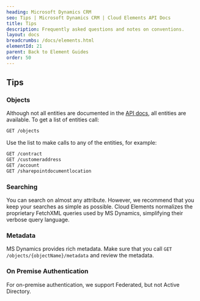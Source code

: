 ```yaml
---
heading: Microsoft Dynamics CRM
seo: Tips | Microsoft Dynamics CRM | Cloud Elements API Docs
title: Tips
description: Frequently asked questions and notes on conventions.
layout: docs
breadcrumbs: /docs/elements.html
elementId: 21
parent: Back to Element Guides
order: 50
---
```


## Tips

### Objects

Although not all entities are documented in the [API docs](api-documentation.html), all entities are available. To get a list of entities call:

```bash
GET /objects
```
Use the list to make calls to any of the entities, for example:

```bash
GET /contract
GET /customeraddress
GET /account
GET /sharepointdocumentlocation
```

### Searching

You can search on almost any attribute. However, we recommend that you keep your searches as simple as possible. Cloud Elements normalizes the proprietary FetchXML queries used by MS Dynamics, simplifying their verbose query language.

### Metadata

MS Dynamics provides rich metadata. Make sure that you call `GET /objects/{objectName}/metadata` and review the metadata.

### On Premise Authentication

For on-premise authentication, we support Federated, but not Active Directory.
